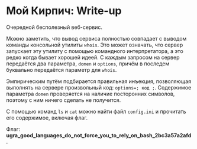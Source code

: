 # Мой Кирпич: Write-up

Очередной бесполезный веб-сервис.

Можно заметить, что вывод сервиса полностью совпадает с выводом команды консольной утилиты `whois`. Это может означать, что сервер запускает эту утилиту с помощью командного интерпретатора, а это редко когда бывает хорошей идеей. С каждым запросом на сервер передаётся два параметра, `domen` и `options`, причём в последем буквально передаётся параметр для `whois`.

Эмпирическим путём подбирается правильная инъекция, позволяющая выполнять на сервере произвольный код: `options=; код ;`. Содержимое параметра `domen` проверяется на наличие посторонних символов, поэтому с ним ничего сделать не получится.

С помощью команд `ls` и `cat` можно найти файл `config.ini` и прочитать его содержимое, включая флаг.

Флаг: **ugra_good_languages_do_not_force_you_to_rely_on_bash_2bc3a57a2afd**.
